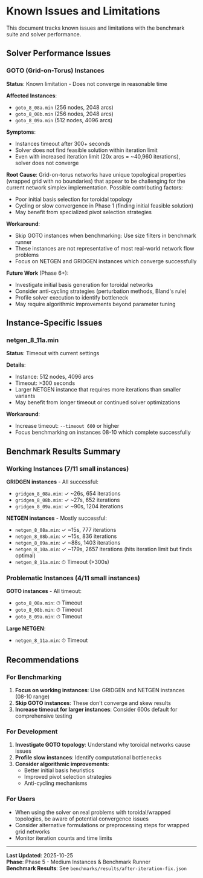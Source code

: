 # Known Issues and Limitations

This document tracks known issues and limitations with the benchmark suite and solver performance.

## Solver Performance Issues

### GOTO (Grid-on-Torus) Instances

**Status**: Known limitation - Does not converge in reasonable time

**Affected Instances**:
- `goto_8_08a.min` (256 nodes, 2048 arcs)
- `goto_8_08b.min` (256 nodes, 2048 arcs)
- `goto_8_09a.min` (512 nodes, 4096 arcs)

**Symptoms**:
- Instances timeout after 300+ seconds
- Solver does not find feasible solution within iteration limit
- Even with increased iteration limit (20x arcs = ~40,960 iterations), solver does not converge

**Root Cause**:
Grid-on-torus networks have unique topological properties (wrapped grid with no boundaries) that appear to be challenging for the current network simplex implementation. Possible contributing factors:
- Poor initial basis selection for toroidal topology
- Cycling or slow convergence in Phase 1 (finding initial feasible solution)
- May benefit from specialized pivot selection strategies

**Workaround**:
- Skip GOTO instances when benchmarking: Use size filters in benchmark runner
- These instances are not representative of most real-world network flow problems
- Focus on NETGEN and GRIDGEN instances which converge successfully

**Future Work** (Phase 6+):
- Investigate initial basis generation for toroidal networks
- Consider anti-cycling strategies (perturbation methods, Bland's rule)
- Profile solver execution to identify bottleneck
- May require algorithmic improvements beyond parameter tuning

## Instance-Specific Issues

### netgen_8_11a.min

**Status**: Timeout with current settings

**Details**:
- Instance: 512 nodes, 4096 arcs
- Timeout: >300 seconds
- Larger NETGEN instance that requires more iterations than smaller variants
- May benefit from longer timeout or continued solver optimizations

**Workaround**:
- Increase timeout: `--timeout 600` or higher
- Focus benchmarking on instances 08-10 which complete successfully

## Benchmark Results Summary

### Working Instances (7/11 small instances)

**GRIDGEN instances** - All successful:
- `gridgen_8_08a.min`: ✓ ~26s, 654 iterations
- `gridgen_8_08b.min`: ✓ ~27s, 652 iterations  
- `gridgen_8_09a.min`: ✓ ~90s, 1204 iterations

**NETGEN instances** - Mostly successful:
- `netgen_8_08a.min`: ✓ ~15s, 777 iterations
- `netgen_8_08b.min`: ✓ ~15s, 836 iterations
- `netgen_8_09a.min`: ✓ ~88s, 1403 iterations
- `netgen_8_10a.min`: ✓ ~179s, 2657 iterations (hits iteration limit but finds optimal)
- `netgen_8_11a.min`: ⏱ Timeout (>300s)

### Problematic Instances (4/11 small instances)

**GOTO instances** - All timeout:
- `goto_8_08a.min`: ⏱ Timeout
- `goto_8_08b.min`: ⏱ Timeout
- `goto_8_09a.min`: ⏱ Timeout

**Large NETGEN**:
- `netgen_8_11a.min`: ⏱ Timeout

## Recommendations

### For Benchmarking

1. **Focus on working instances**: Use GRIDGEN and NETGEN instances (08-10 range)
2. **Skip GOTO instances**: These don't converge and skew results
3. **Increase timeout for larger instances**: Consider 600s default for comprehensive testing

### For Development

1. **Investigate GOTO topology**: Understand why toroidal networks cause issues
2. **Profile slow instances**: Identify computational bottlenecks
3. **Consider algorithmic improvements**:
   - Better initial basis heuristics
   - Improved pivot selection strategies
   - Anti-cycling mechanisms

### For Users

- When using the solver on real problems with toroidal/wrapped topologies, be aware of potential convergence issues
- Consider alternative formulations or preprocessing steps for wrapped grid networks
- Monitor iteration counts and time limits

---

**Last Updated**: 2025-10-25  
**Phase**: Phase 5 - Medium Instances & Benchmark Runner  
**Benchmark Results**: See `benchmarks/results/after-iteration-fix.json`

